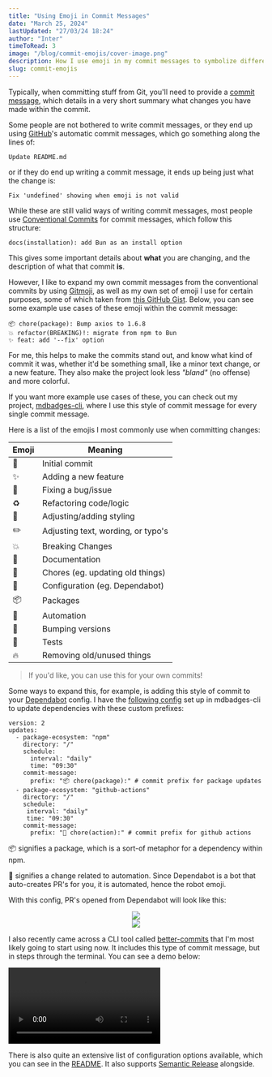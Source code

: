 ```yaml
---
title: "Using Emoji in Commit Messages"
date: "March 25, 2024"
lastUpdated: "27/03/24 18:24"
author: "Inter"
timeToRead: 3
image: "/blog/commit-emojis/cover-image.png"
description: How I use emoji in my commit messages to symbolize different things.
slug: commit-emojis
---
```


Typically, when committing stuff from Git, you'll need to provide a [commit message](https://git-scm.com/docs/git-commit#Documentation/git-commit.txt--cltcommitgt), which details in a very short summary what changes you have made within the commit.

Some people are not bothered to write commit messages, or they end up using [GitHub](https://github.com)'s automatic commit messages, which go something along the lines of:

```
Update README.md
```

or if they do end up writing a commit message, it ends up being just what the change is:

```
Fix 'undefined' showing when emoji is not valid
```

While these are still valid ways of writing commit messages, most people use [Conventional Commits](https://www.conventionalcommits.org/en/v1.0.0/) for commit messages, which follow this structure:

```
docs(installation): add Bun as an install option
```

This gives some important details about **what** you are changing, and the description of what that commit **is**.

However, I like to expand my own commit messages from the conventional commits by using [Gitmoji](https://gitmoji.dev/), as well as my own set of emoji I use for certain purposes, some of which taken from [this GitHub Gist](https://gist.github.com/parmentf/035de27d6ed1dce0b36a). Below, you can see some example use cases of these emoji within the commit message:

```
📦 chore(package): Bump axios to 1.6.8
💥 refactor(BREAKING)!: migrate from npm to Bun
✨ feat: add '--fix' option
```

For me, this helps to make the commits stand out, and know what kind of commit it was, whether it'd be something small, like a minor text change, or a new feature. They also make the project look less *"bland"* (no offense) and more colorful.

If you want more example use cases of these, you can check out my project, [mdbadges-cli](https://github.com/inttter/mdbadges-cli/commits/main/), where I use this style of commit message for every single commit message.

Here is a list of the emojis I most commonly use when committing changes:

| Emoji  | Meaning |
| ------ | ------- |
| 🎉 | Initial commit |
| ✨ | Adding a new feature |
| 🐛 | Fixing a bug/issue |
| ♻️ | Refactoring code/logic |
| 💄 | Adjusting/adding styling |
| ✏️ | Adjusting text, wording, or typo's |
| 💥 | Breaking Changes |
| 📝 | Documentation |
| 🧹 | Chores (eg. updating old things) |
| 👷 | Configuration (eg. Dependabot) |
| 📦 | Packages |
| 🤖 | Automation |
| 🔖 | Bumping versions |
| 🧪 | Tests |
| 🔥 | Removing old/unused things |

> If you'd like, you can use this for your own commits!

Some ways to expand this, for example, is adding this style of commit to your [Dependabot](https://github.com/dependabot) config. I have the [following config](https://github.com/inttter/mdbadges-cli/blob/main/.github/dependabot.yml) set up in mdbadges-cli to update dependencies with these custom prefixes:

```
version: 2
updates:
  - package-ecosystem: "npm"
    directory: "/"
    schedule:
      interval: "daily"
      time: "09:30"
    commit-message:
      prefix: "📦 chore(package):" # commit prefix for package updates
  - package-ecosystem: "github-actions"
    directory: "/"
    schedule:
     interval: "daily"
     time: "09:30"
    commit-message:
      prefix: "🤖 chore(action):" # commit prefix for github actions
```

📦 signifies a package, which is a sort-of metaphor for a dependency within npm.

🤖 signifies a change related to automation. Since Dependabot is a bot that auto-creates PR's for you, it is automated, hence the robot emoji.

With this config, PR's opened from Dependabot will look like this:

<div align="center">
<img src="/blog/commit-emojis/package-pr.png">
<br>
<img src="/blog/commit-emojis/action-pr.png">
</div>

I also recently came across a CLI tool called [better-commits](https://github.com/Everduin94/better-commits) that I'm most likely going to start using now. It includes this type of commit message, but in steps through the terminal. You can see a demo below:

<video src="https://github.com/Everduin94/better-commits/assets/14320878/8fb15d46-17c4-4e5d-80d9-79abe0a2a00a" controls></video>

There is also quite an extensive list of configuration options available, which you can see in the [README](https://github.com/Everduin94/better-commits). It also supports [Semantic Release](https://github.com/semantic-release/semantic-release) alongside.